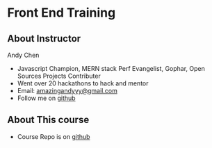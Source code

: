 # Front End Training

## About Instructor

Andy Chen
- Javascript Champion, MERN stack Perf Evangelist, Gophar, Open Sources Projects Contributer
- Went over 20 hackathons to hack and mentor
- Email: amazingandyyy@gmail.com
- Follow me on [github]('https://github.com/amazingandyyy')

## About This course
- Course Repo is on [github]('')